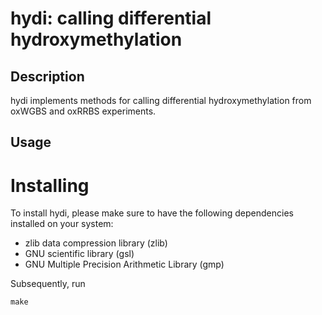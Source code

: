 # hydi: calling differential hydroxymethylation

## Description

hydi implements methods for calling differential hydroxymethylation from oxWGBS and oxRRBS experiments.

## Usage

# Installing

To install hydi, please make sure to have the following dependencies installed on your system:

- zlib data compression library (zlib)
- GNU scientific library (gsl)
- GNU Multiple Precision Arithmetic Library (gmp)

Subsequently, run

```{sh}
make
```


